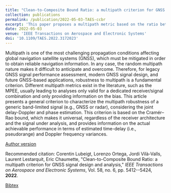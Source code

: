 ```yaml
---
title: "Clean-to-Composite Bound Ratio: a multipath criterion for GNSS signal design and analysis"
collection: publications
permalink: /publication/2022-05-03-TAES-ccbr
excerpt: 'This paper proposes a multipath metric based on the ratio between two Cramér-Rao bounds for GNSS signal design and analysis.'
date: 2022-05-03
venue: 'IEEE Transactions on Aerospace and Electronic Systems'
doi: '10.1109/TAES.2022.3172023'
---
```

Multipath is one of the most challenging propagation conditions affecting global navigation satellite systems (GNSS), which must be mitigated in order to obtain reliable navigation information. In any case, the random multipath nature makes it difficult to anticipate and overcome. Therefore, for legacy GNSS signal performance assessment, modern GNSS signal design, and future GNSS-based applications, robustness to multipath is a fundamental criterion. Different multipath metrics exist in the literature, such as the MPEE, usually leading to analyses only valid for a dedicated receiver/signal combination and only providing information on the bias. This article presents a general criterion to characterize the multipath robustness of a generic band-limited signal (e.g., GNSS or radar), considering the joint delay-Doppler and phase estimation. This criterion is based on the Cramér–Rao bound, which makes it universal, regardless of the receiver architecture and the signal under analysis, and provides information on the actual achievable performance in terms of estimated time-delay (i.e., pseudorange) and Doppler frequency variances.

[Author version](http://clubeigt.github.io/files/2022_TAES_ccbr.pdf)

Recommended citation: Corentin Lubeigt, Lorenzo Ortega, Jordi Vilà-Valls, Laurent Lestarquit, Eric Chaumette, &quot;Clean-to-Composite Bound Ratio: a multipath criterion for GNSS signal design and analysis,&quot; <i>IEEE Transactions on Aerospace and Electronic Systems</i>, Vol. 58, no. 6, pp. 5412--5424, <b>2022</b>.

[Bibtex](http://clubeigt.github.io/files/2022_TAES_ccbr_bib.bib)